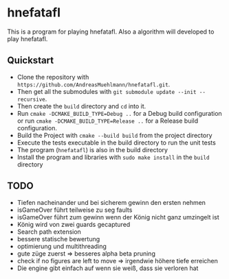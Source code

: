 # hnefatafl

This is a program for playing hnefatafl. Also a algorithm will developed to play hnefatafl.

## Quickstart

- Clone the repository with `https://github.com/AndreasMuehlmann/hnefatafl.git`.
- Then get all the submodules with `git submodule update --init --recursive`.
- Then create the `build` directory and `cd` into it.
- Run `cmake -DCMAKE_BUILD_TYPE=Debug ..` for a Debug build configuration or run `cmake -DCMAKE_BUILD_TYPE=Release ..`
    for a Release build configuration.
- Build the Project with `cmake --build build` from the project directory
- Execute the tests executable in the build directory to run the unit tests
- The program (`hnefatafl`) is also in the build directory
- Install the program and libraries with `sudo make install` in the `build` directory

 ## TODO
- Tiefen nacheinander und bei sicherem gewinn den ersten nehmen
- isGameOver führt teilweise zu seg faults
- isGameOver führt zum gewinn wenn der König nicht ganz umzingelt ist
- König wird von zwei guards gecaptured
- Search path extension
- bessere statische bewertung
- optimierung und multithreading
- gute züge zuerst => besseres alpha beta pruning
- check if no figures are left to move
=> irgendwie höhere tiefe erreichen
- Die engine gibt einfach auf wenn sie weiß, dass sie verloren hat
